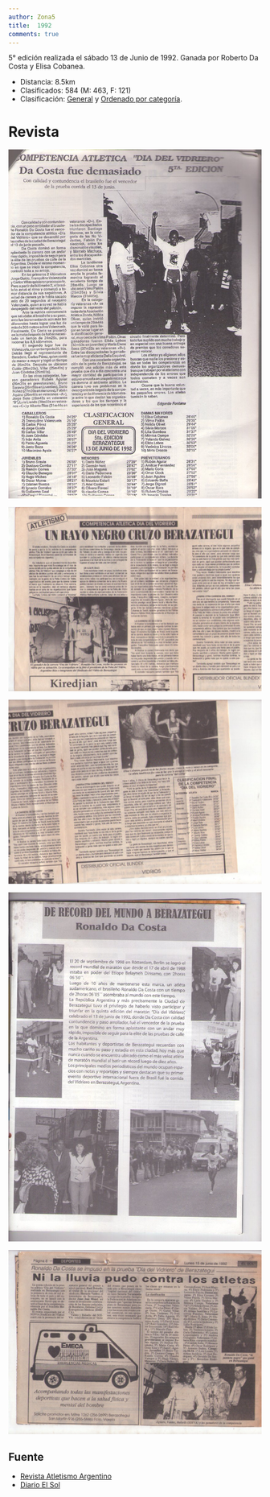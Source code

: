 ```yaml
---
author: Zona5
title:  1992
comments: true
---
```

5° edición realizada el sábado 13 de Junio de 1992. Ganada por Roberto Da Costa y Elisa Cobanea.

* Distancia: 8.5km
* Clasificados: 584 (M: 463, F: 121)
* Clasificación: [General](/clasificacion/1992/1992.html) y [Ordenado por categoría](/clasificacion/1992/1992cat.html).

# Revista

![Edición 1992](/assets/img/ed/1992/1992.jpg)

![Edición 1992](/assets/img/ed/1992/r01.jpg)

![Edición 1992](/assets/img/ed/1992/r02.jpg)

![Edición 1992](/assets/img/ed/1992/r03.jpg)

![Edición 1992](/assets/img/ed/1992/1992_rv004.jpg)

## Fuente
* [Revista Atletismo Argentino](http://www.atletismoargentino.com.ar)
* [Diario El Sol](https://elsolnoticias.com.ar/)